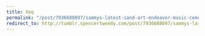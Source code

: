 ```yaml
---
title: Xeq
permalink: "/post/7936688897/sammys-latest-sand-art-endeavor-music-cement"
redirect_to: http://tumblr.spencertweedy.com/post/7936688897/sammys-latest-sand-art-endeavor-music-cement
---
```


